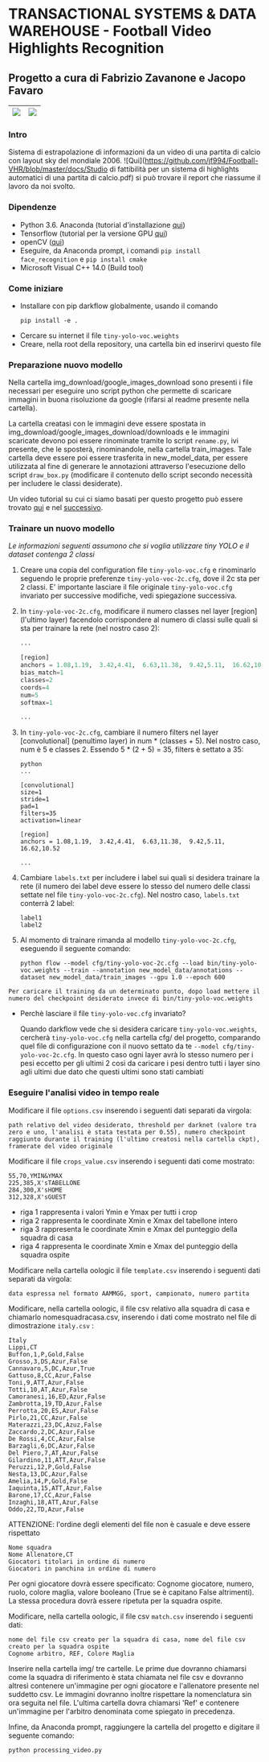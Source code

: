 # TRANSACTIONAL SYSTEMS & DATA WAREHOUSE - Football Video Highlights Recognition

## Progetto a cura di Fabrizio Zavanone e Jacopo Favaro

| ![](https://github.com/jf994/Football-VHR/blob/master/docs/inni.gif) | ![](https://github.com/jf994/Football-VHR/blob/master/docs/red_zidane.gif) |
|:---:|:---:|

### Intro

Sistema di estrapolazione di informazioni da un video di una partita di calcio con layout sky del mondiale 2006. ![Qui](https://github.com/jf994/Football-VHR/blob/master/docs/Studio di fattibilità per un sistema di highlights automatici di una partita di calcio.pdf) si può trovare il report che riassume il lavoro da noi svolto.

### Dipendenze

* Python 3.6. Anaconda (tutorial d'installazione [qui](https://www.youtube.com/watch?v=T8wK5loXkXg))
* Tensorflow (tutorial per la versione GPU [qui](https://www.youtube.com/watch?v=RplXYjxgZbw&t=91s))
* openCV ([qui](https://www.lfd.uci.edu/~gohlke/pythonlibs/))
* Eseguire, da Anaconda prompt, i comandi `pip install face_recognition` e `pip install cmake`
* Microsoft Visual C++ 14.0 (Build tool)

### Come iniziare

* Installare con pip darkflow globalmente, usando il comando
    ```
    pip install -e .
    ```
* Cercare su internet il file `tiny-yolo-voc.weights`
* Creare, nella root della repository, una cartella bin ed inserirvi questo file
    
### Preparazione nuovo modello

Nella cartella img_download/google_images_download sono presenti i file necessari per eseguire uno script python che permette di scaricare immagini in buona risoluzione da google (rifarsi al readme presente nella cartella).

La cartella creatasi con le immagini deve essere spostata in img_download/google_images_download/downloads e le immagini scaricate devono poi essere rinominate tramite lo script `rename.py`, ivi presente, che le sposterà, rinominandole, nella cartella train_images.
Tale cartella deve essere poi essere trasferita in new_model_data, per essere utilizzata al fine di generare le annotazioni attraverso l'esecuzione dello script `draw_box.py` (modificare il contenuto dello script secondo necessità per includere le classi desiderate).

Un video tutorial su cui ci siamo basati per questo progetto può essere trovato [qui](https://www.youtube.com/watch?v=Fwcbov4AzQo&list=PLX-LrBk6h3wSGvuTnxB2Kj358XfctL4BM&index=6) e nel [successivo](https://www.youtube.com/watch?v=2XznLUgj1mg&index=7&list=PLX-LrBk6h3wSGvuTnxB2Kj358XfctL4BM).
 
### Trainare un nuovo modello

*Le informazioni seguenti assumono che si voglia utilizzare tiny YOLO e il dataset contenga 2 classi*

1. Creare una copia del configuration file `tiny-yolo-voc.cfg` e rinominarlo seguendo le proprie preferenze `tiny-yolo-voc-2c.cfg`, dove il 2c sta per 2 classi. E' importante lasciare il file originale `tiny-yolo-voc.cfg` invariato per successive modifiche, vedi spiegazione successiva.

2. In `tiny-yolo-voc-2c.cfg`, modificare il numero classes nel layer [region] (l'ultimo layer) facendolo corrispondere al numero di classi sulle quali si sta per trainare la rete (nel nostro caso 2):
    
    ```python
    ...

    [region]
    anchors = 1.08,1.19,  3.42,4.41,  6.63,11.38,  9.42,5.11,  16.62,10.52
    bias_match=1
    classes=2
    coords=4
    num=5
    softmax=1
    
    ...
    ```

3. In `tiny-yolo-voc-2c.cfg`, cambiare il numero filters nel layer [convolutional] (penultimo layer) in num * (classes + 5). Nel nostro caso, num è 5 e classes 2. Essendo 5 * (2 + 5) = 35, filters è settato a 35:
    
    ```
    python
    ...

    [convolutional]
    size=1
    stride=1
    pad=1
    filters=35
    activation=linear

    [region]
    anchors = 1.08,1.19,  3.42,4.41,  6.63,11.38,  9.42,5.11,  16.62,10.52

    ...
    ```

4. Cambiare `labels.txt` per includere i label sui quali si desidera trainare la rete (il numero dei label deve essere lo stesso del numero delle classi settate nel file `tiny-yolo-voc-2c.cfg`). Nel nostro caso, `labels.txt` conterrà 2 label:

    ```
    label1
    label2
    ```
5. Al momento di trainare rimanda al modello `tiny-yolo-voc-2c.cfg`, eseguendo il seguente comando:

    `python flow --model cfg/tiny-yolo-voc-2c.cfg --load bin/tiny-yolo-voc.weights --train --annotation new_model_data/annotations --dataset new_model_data/train_images --gpu 1.0 --epoch 600`
    
`Per caricare il training da un determinato punto, dopo load mettere il numero del checkpoint desiderato invece di bin/tiny-yolo-voc.weights`


* Perchè lasciare il file `tiny-yolo-voc.cfg` invariato?
    
   Quando darkflow vede che si desidera caricare `tiny-yolo-voc.weights`, cercherà `tiny-yolo-voc.cfg` nella cartella cfg/ del progetto, comparando quel file di configurazione con il nuovo settato da te `--model cfg/tiny-yolo-voc-2c.cfg`. In questo caso ogni layer avrà lo stesso numero per i pesi eccetto per gli ultimi 2 così da caricare i pesi dentro tutti i layer sino agli ultimi due dato che questi ultimi sono stati cambiati

### Eseguire l'analisi video in tempo reale

Modificare il file `options.csv` inserendo i seguenti dati separati da virgola:


    path relativo del video desiderato, threshold per darknet (valore tra zero e uno, l'analisi è stata testata per 0.55), numero checkpoint raggiunto durante il training (l'ultimo creatosi nella cartella ckpt), framerate del video originale

Modificare il file `crops_value.csv` inserendo i seguenti dati come mostrato:

    55,70,YMIN&YMAX
    225,385,X'sTABELLONE
    284,300,X'sHOME
    312,328,X'sGUEST

* riga 1 rappresenta i valori Ymin e Ymax per tutti i crop
* riga 2 rappresenta le coordinate Xmin e Xmax del tabellone intero
* riga 3 rappresenta le coordinate Xmin e Xmax del punteggio della squadra di casa
* riga 4 rappresenta le coordinate Xmin e Xmax del punteggio della squadra ospite

Modificare nella cartella oologic il file `template.csv` inserendo i seguenti dati separati da virgola:

    data espressa nel formato AAMMGG, sport, campionato, numero partita

Modificare, nella cartella oologic, il file csv relativo alla squadra di casa e chiamarlo nomesquadracasa.csv, inserendo i dati come mostrato nel file di dimostrazione `italy.csv` :


    Italy
    Lippi,CT
    Buffon,1,P,Gold,False
    Grosso,3,DS,Azur,False
    Cannavaro,5,DC,Azur,True
    Gattuso,8,CC,Azur,False
    Toni,9,ATT,Azur,False
    Totti,10,AT,Azur,False
    Camoranesi,16,ED,Azur,False
    Zambrotta,19,TD,Azur,False
    Perrotta,20,ES,Azur,False
    Pirlo,21,CC,Azur,False
    Materazzi,23,DC,Azuz,False
    Zaccardo,2,DC,Azur,False
    De Rossi,4,CC,Azur,False
    Barzagli,6,DC,Azur,False
    Del Piero,7,AT,Azur,False
    Gilardino,11,ATT,Azur,False
    Peruzzi,12,P,Gold,False
    Nesta,13,DC,Azur,False
    Amelia,14,P,Gold,False
    Iaquinta,15,ATT,Azur,False
    Barone,17,CC,Azur,False
    Inzaghi,18,ATT,Azur,False
    Oddo,22,TD,Azur,False

    
ATTENZIONE: l'ordine degli elementi del file non è casuale e deve essere rispettato 

    Nome squadra
    Nome Allenatore,CT
    Giocatori titolari in ordine di numero
    Giocatori in panchina in ordine di numero

Per ogni giocatore dovrà essere specificato: Cognome giocatore, numero, ruolo, colore maglia, valore booleano (True se è capitano False altrimenti).
La stessa procedura dovrà essere ripetuta per la squadra ospite.

Modificare, nella cartella oologic, il file csv `match.csv` inserendo i seguenti dati:

    nome del file csv creato per la squadra di casa, nome del file csv creato per la squadra ospite
    Cognome arbitro, REF, Colore Maglia

    
Inserire nella cartella img/ tre cartelle. Le prime due dovranno chiamarsi come la squadra di riferimento è stata chiamata nel file csv e dovranno altresì contenere un'immagine per ogni giocatore e l'allenatore presente nel suddetto csv. Le immagini dovranno inoltre rispettare la nomenclatura sin ora seguita nel file. L'ultima cartella dovra chiamarsi 'Ref' e contenere un'immagine per l'arbitro denominata come spiegato in precedenza.

Infine, da Anaconda prompt, raggiungere la cartella del progetto e digitare il seguente comando:

    python processing_video.py
